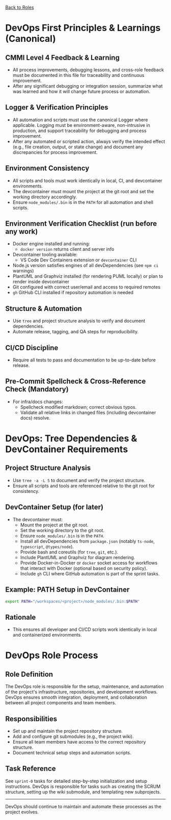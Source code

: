 <!--
SPDX-License-Identifier: AGPL-3.0-only + AI-GPL-Addendum
Copyright (c) 2025 The Web4Articles Authors
Copyleft: See AGPLv3 (./LICENSE) and AI-GPL Addendum (./AI-GPL.md)
Backlinks: /LICENSE , /AI-GPL.md
Use of `scrum.pmo` roles/process docs with AI is subject to AI-GPL copyleft unless dual-licensed.
-->

[Back to Roles](../)

# DevOps First Principles & Learnings (Canonical)

## CMMI Level 4 Feedback & Learning
- All process improvements, debugging lessons, and cross-role feedback must be documented in this file for traceability and continuous improvement.
- After any significant debugging or integration session, summarize what was learned and how it will change future process or automation.

## Logger & Verification Principles
- All automation and scripts must use the canonical Logger where applicable. Logging must be environment-aware, non-intrusive in production, and support traceability for debugging and process improvement.
- After any automated or scripted action, always verify the intended effect (e.g., file creation, output, or state change) and document any discrepancies for process improvement.

## Environment Consistency
- All scripts and tools must work identically in local, CI, and devcontainer environments.
- The devcontainer must mount the project at the git root and set the working directory accordingly.
- Ensure `node_modules/.bin` is in the `PATH` for all automation and shell scripts.

## Environment Verification Checklist (run before any work)
- Docker engine installed and running:
  - `docker version` returns client and server info
- Devcontainer tooling available:
  - VS Code Dev Containers extension or `devcontainer` CLI
- Node.js version satisfies engines of all devDependencies (see `npm ci` warnings)
- PlantUML and Graphviz installed (for rendering PUML locally) or plan to render inside devcontainer
- Git configured with correct user/email and access to required remotes
- `gh` GitHub CLI installed if repository automation is needed

## Structure & Automation
- Use `tree` and project structure analysis to verify and document dependencies.
- Automate release, tagging, and QA steps for reproducibility.

## CI/CD Discipline
- Require all tests to pass and documentation to be up-to-date before release.

## Pre-Commit Spellcheck & Cross-Reference Check (Mandatory)
- For infra/docs changes:
  - Spellcheck modified markdown; correct obvious typos.
  - Validate all relative links in changed files (including devcontainer docs) resolve.

# DevOps: Tree Dependencies & DevContainer Requirements

## Project Structure Analysis
- Use `tree -a -L 5` to document and verify the project structure.
- Ensure all scripts and tools are referenced relative to the git root for consistency.

## DevContainer Setup (for later)
- The devcontainer must:
  - Mount the project at the git root.
  - Set the working directory to the git root.
  - Ensure `node_modules/.bin` is in the `PATH`.
  - Install all devDependencies from `package.json` (notably `ts-node`, `typescript`, `@types/node`).
  - Provide bash and coreutils (for `tree`, `git`, etc.).
  - Include PlantUML and Graphviz for diagram rendering.
  - Provide Docker-in-Docker or `docker` socket access for workflows that interact with Docker (optional based on security policy).
  - Include `gh` CLI where GitHub automation is part of the sprint tasks.

## Example: PATH Setup in DevContainer
```bash
export PATH="/workspaces/<project>/node_modules/.bin:$PATH"
```

## Rationale
- This ensures all developer and CI/CD scripts work identically in local and containerized environments.
# DevOps Role Process

## Role Definition
The DevOps role is responsible for the setup, maintenance, and automation of the project's infrastructure, repositories, and development workflows. DevOps ensures smooth integration, deployment, and collaboration between all project components and team members.

## Responsibilities
- Set up and maintain the project repository structure.
- Add and configure git submodules (e.g., the project wiki).
- Ensure all team members have access to the correct repository structure.
- Document technical setup steps and automation scripts.

## Task Reference
See `sprint-0` tasks for detailed step-by-step initialization and setup instructions. DevOps is responsible for tasks such as creating the SCRUM structure, setting up the wiki submodule, and templating new subprojects.

---
DevOps should continue to maintain and automate these processes as the project evolves.
